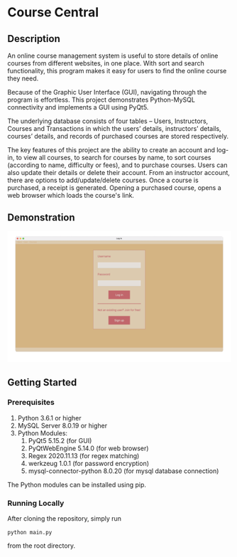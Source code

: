 Course Central
==============

Description
-----------
An online course management system is useful to store details of online courses from different websites, in one place. With sort and search functionality, this program makes it easy for users to find the online course they need.

Because of the Graphic User Interface (GUI), navigating through the program is effortless. This project demonstrates Python-MySQL connectivity and implements a GUI using PyQt5.

The underlying database consists of four tables – Users, Instructors, Courses and Transactions in which the users’ details, instructors’ details, courses’ details, and records of purchased courses are stored respectively. 

The key features of this project are the ability to create an account and log-in, to view all courses, to search for courses by name, to sort courses (according to name, difficulty or fees), and to purchase courses. Users can also update their details or delete their account. From an instructor account, there are options to add/update/delete courses. Once a course is purchased, a receipt is generated. Opening a purchased course, opens a web browser which loads the course's link.

Demonstration
-------------
<img src="demo.gif" />

## Getting Started

### Prerequisites
1. Python 3.6.1 or higher
2. MySQL Server 8.0.19 or higher
3. Python Modules:
    1. PyQt5 5.15.2 (for GUI)
    2. PyQtWebEngine 5.14.0 (for web browser)
    3. Regex 2020.11.13 (for regex matching)
    4. werkzeug 1.0.1 (for password encryption)
    5. mysql-connector-python 8.0.20 (for mysql database connection)

The Python modules can be installed using pip.

### Running Locally
After cloning the repository, simply run

    python main.py
    
from the root directory.
